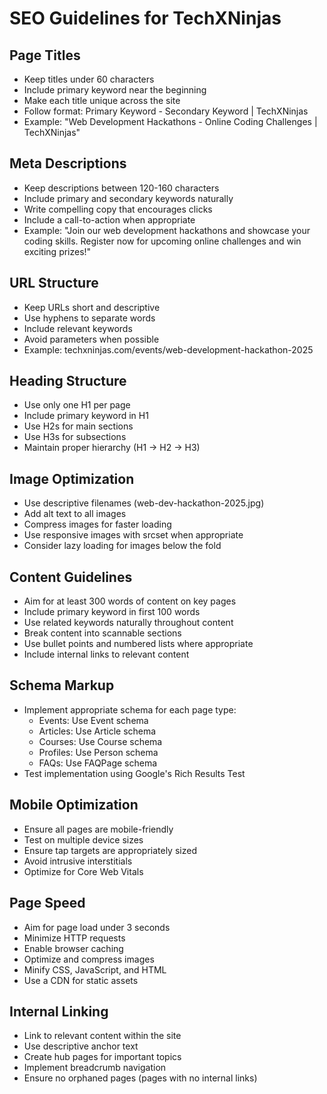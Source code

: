 # SEO Guidelines for TechXNinjas

## Page Titles
- Keep titles under 60 characters
- Include primary keyword near the beginning
- Make each title unique across the site
- Follow format: Primary Keyword - Secondary Keyword | TechXNinjas
- Example: "Web Development Hackathons - Online Coding Challenges | TechXNinjas"

## Meta Descriptions
- Keep descriptions between 120-160 characters
- Include primary and secondary keywords naturally
- Write compelling copy that encourages clicks
- Include a call-to-action when appropriate
- Example: "Join our web development hackathons and showcase your coding skills. Register now for upcoming online challenges and win exciting prizes!"

## URL Structure
- Keep URLs short and descriptive
- Use hyphens to separate words
- Include relevant keywords
- Avoid parameters when possible
- Example: techxninjas.com/events/web-development-hackathon-2025

## Heading Structure
- Use only one H1 per page
- Include primary keyword in H1
- Use H2s for main sections
- Use H3s for subsections
- Maintain proper hierarchy (H1 → H2 → H3)

## Image Optimization
- Use descriptive filenames (web-dev-hackathon-2025.jpg)
- Add alt text to all images
- Compress images for faster loading
- Use responsive images with srcset when appropriate
- Consider lazy loading for images below the fold

## Content Guidelines
- Aim for at least 300 words of content on key pages
- Include primary keyword in first 100 words
- Use related keywords naturally throughout content
- Break content into scannable sections
- Use bullet points and numbered lists where appropriate
- Include internal links to relevant content

## Schema Markup
- Implement appropriate schema for each page type:
  - Events: Use Event schema
  - Articles: Use Article schema
  - Courses: Use Course schema
  - Profiles: Use Person schema
  - FAQs: Use FAQPage schema
- Test implementation using Google's Rich Results Test

## Mobile Optimization
- Ensure all pages are mobile-friendly
- Test on multiple device sizes
- Ensure tap targets are appropriately sized
- Avoid intrusive interstitials
- Optimize for Core Web Vitals

## Page Speed
- Aim for page load under 3 seconds
- Minimize HTTP requests
- Enable browser caching
- Optimize and compress images
- Minify CSS, JavaScript, and HTML
- Use a CDN for static assets

## Internal Linking
- Link to relevant content within the site
- Use descriptive anchor text
- Create hub pages for important topics
- Implement breadcrumb navigation
- Ensure no orphaned pages (pages with no internal links)